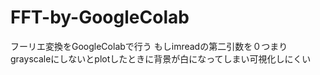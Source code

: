 # FFT-by-GoogleColab
フーリエ変換をGoogleColabで行う
もしimreadの第二引数を０つまりgrayscaleにしないとplotしたときに背景が白になってしまい可視化しにくい
